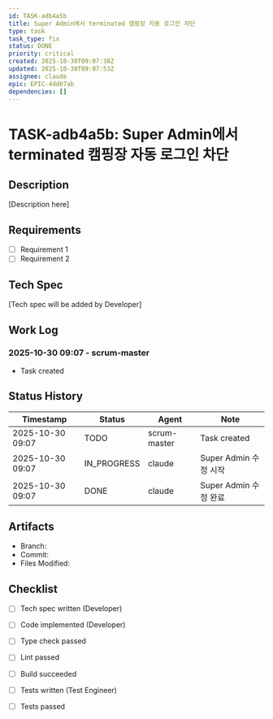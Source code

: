 ```yaml
---
id: TASK-adb4a5b
title: Super Admin에서 terminated 캠핑장 자동 로그인 차단
type: task
task_type: fix
status: DONE
priority: critical
created: 2025-10-30T09:07:38Z
updated: 2025-10-30T09:07:53Z
assignee: claude
epic: EPIC-4dd07ab
dependencies: []
---
```


# TASK-adb4a5b: Super Admin에서 terminated 캠핑장 자동 로그인 차단

## Description

[Description here]

## Requirements

- [ ] Requirement 1
- [ ] Requirement 2

## Tech Spec

[Tech spec will be added by Developer]

## Work Log

### 2025-10-30 09:07 - scrum-master
- Task created

## Status History

| Timestamp | Status | Agent | Note |
|-----------|--------|-------|------|
| 2025-10-30 09:07 | TODO | scrum-master | Task created |
| 2025-10-30 09:07 | IN_PROGRESS | claude | Super Admin 수정 시작 |
| 2025-10-30 09:07 | DONE | claude | Super Admin 수정 완료 |

## Artifacts

- Branch:
- Commit:
- Files Modified:

## Checklist

- [ ] Tech spec written (Developer)
- [ ] Code implemented (Developer)
- [ ] Type check passed
- [ ] Lint passed
- [ ] Build succeeded
- [ ] Tests written (Test Engineer)
- [ ] Tests passed

